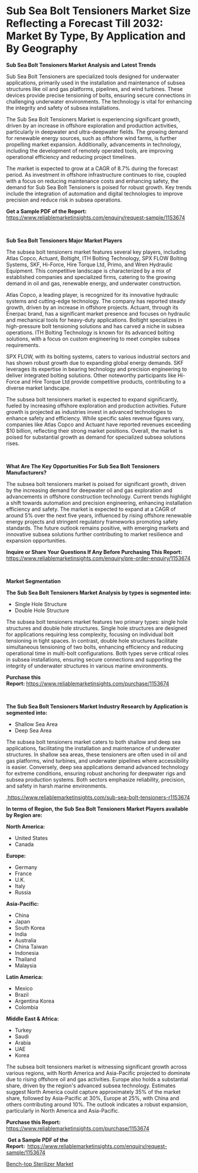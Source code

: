 <p><h1>Sub Sea Bolt Tensioners Market Size Reflecting a Forecast Till 2032: Market By Type, By Application and By Geography</h1></p><p><strong>Sub Sea Bolt Tensioners Market Analysis and Latest Trends</strong></p>
<p><p>Sub Sea Bolt Tensioners are specialized tools designed for underwater applications, primarily used in the installation and maintenance of subsea structures like oil and gas platforms, pipelines, and wind turbines. These devices provide precise tensioning of bolts, ensuring secure connections in challenging underwater environments. The technology is vital for enhancing the integrity and safety of subsea installations.</p><p>The Sub Sea Bolt Tensioners Market is experiencing significant growth, driven by an increase in offshore exploration and production activities, particularly in deepwater and ultra-deepwater fields. The growing demand for renewable energy sources, such as offshore wind farms, is further propelling market expansion. Additionally, advancements in technology, including the development of remotely operated tools, are improving operational efficiency and reducing project timelines.</p><p>The market is expected to grow at a CAGR of 8.7% during the forecast period. As investment in offshore infrastructure continues to rise, coupled with a focus on reducing maintenance costs and enhancing safety, the demand for Sub Sea Bolt Tensioners is poised for robust growth. Key trends include the integration of automation and digital technologies to improve precision and reduce risk in subsea operations.</p></p>
<p><strong>Get a Sample PDF of the Report:&nbsp;</strong> <a href="https://www.reliablemarketinsights.com/enquiry/request-sample/1153674?utm_campaign=3295&utm_medium=2&utm_source=Github&utm_content=ia&utm_term=22032025&utm_id=sub-sea-bolt-tensioners">https://www.reliablemarketinsights.com/enquiry/request-sample/1153674</a></p>
<p>&nbsp;</p>
<p><strong>Sub Sea Bolt Tensioners Major Market Players</strong></p>
<p><p>The subsea bolt tensioners market features several key players, including Atlas Copco, Actuant, Boltight, ITH Bolting Technology, SPX FLOW Bolting Systems, SKF, Hi-Force, Hire Torque Ltd, Primo, and Wren Hydraulic Equipment. This competitive landscape is characterized by a mix of established companies and specialized firms, catering to the growing demand in oil and gas, renewable energy, and underwater construction.</p><p>Atlas Copco, a leading player, is recognized for its innovative hydraulic systems and cutting-edge technology. The company has reported steady growth, driven by an increase in offshore projects. Actuant, through its Enerpac brand, has a significant market presence and focuses on hydraulic and mechanical tools for heavy-duty applications. Boltight specializes in high-pressure bolt tensioning solutions and has carved a niche in subsea operations. ITH Bolting Technology is known for its advanced bolting solutions, with a focus on custom engineering to meet complex subsea requirements.</p><p>SPX FLOW, with its bolting systems, caters to various industrial sectors and has shown robust growth due to expanding global energy demands. SKF leverages its expertise in bearing technology and precision engineering to deliver integrated bolting solutions. Other noteworthy participants like Hi-Force and Hire Torque Ltd provide competitive products, contributing to a diverse market landscape.</p><p>The subsea bolt tensioners market is expected to expand significantly, fueled by increasing offshore exploration and production activities. Future growth is projected as industries invest in advanced technologies to enhance safety and efficiency. While specific sales revenue figures vary, companies like Atlas Copco and Actuant have reported revenues exceeding $10 billion, reflecting their strong market positions. Overall, the market is poised for substantial growth as demand for specialized subsea solutions rises.</p></p>
<p>&nbsp;</p>
<p><strong>What Are The Key Opportunities For Sub Sea Bolt Tensioners Manufacturers?</strong></p>
<p><p>The subsea bolt tensioners market is poised for significant growth, driven by the increasing demand for deepwater oil and gas exploration and advancements in offshore construction technology. Current trends highlight a shift towards automation and precision engineering, enhancing installation efficiency and safety. The market is expected to expand at a CAGR of around 5% over the next five years, influenced by rising offshore renewable energy projects and stringent regulatory frameworks promoting safety standards. The future outlook remains positive, with emerging markets and innovative subsea solutions further contributing to market resilience and expansion opportunities.</p></p>
<p><strong>Inquire or Share Your Questions If Any Before Purchasing This Report:</strong> <a href="https://www.reliablemarketinsights.com/enquiry/pre-order-enquiry/1153674?utm_campaign=3295&utm_medium=2&utm_source=Github&utm_content=ia&utm_term=22032025&utm_id=sub-sea-bolt-tensioners">https://www.reliablemarketinsights.com/enquiry/pre-order-enquiry/1153674</a></p>
<p>&nbsp;</p>
<p><strong>Market Segmentation</strong></p>
<p><strong>The Sub Sea Bolt Tensioners Market Analysis by types is segmented into:</strong></p>
<p><ul><li>Single Hole Structure</li><li>Double Hole Structure</li></ul></p>
<p><p>The subsea bolt tensioners market features two primary types: single hole structures and double hole structures. Single hole structures are designed for applications requiring less complexity, focusing on individual bolt tensioning in tight spaces. In contrast, double hole structures facilitate simultaneous tensioning of two bolts, enhancing efficiency and reducing operational time in multi-bolt configurations. Both types serve critical roles in subsea installations, ensuring secure connections and supporting the integrity of underwater structures in various marine environments.</p></p>
<p><strong>Purchase this Report:&nbsp;</strong><a href="https://www.reliablemarketinsights.com/purchase/1153674?utm_campaign=3295&utm_medium=2&utm_source=Github&utm_content=ia&utm_term=22032025&utm_id=sub-sea-bolt-tensioners">https://www.reliablemarketinsights.com/purchase/1153674</a></p>
<p>&nbsp;</p>
<p><strong>The Sub Sea Bolt Tensioners Market Industry Research by Application is segmented into:</strong></p>
<p><ul><li>Shallow Sea Area</li><li>Deep Sea Area</li></ul></p>
<p><p>The subsea bolt tensioners market caters to both shallow and deep sea applications, facilitating the installation and maintenance of underwater structures. In shallow sea areas, these tensioners are often used in oil and gas platforms, wind turbines, and underwater pipelines where accessibility is easier. Conversely, deep sea applications demand advanced technology for extreme conditions, ensuring robust anchoring for deepwater rigs and subsea production systems. Both sectors emphasize reliability, precision, and safety in harsh marine environments.</p></p>
<p><a href="https://www.reliablemarketinsights.com/sub-sea-bolt-tensioners-r1153674?utm_campaign=3295&utm_medium=2&utm_source=Github&utm_content=ia&utm_term=22032025&utm_id=sub-sea-bolt-tensioners">&nbsp;https://www.reliablemarketinsights.com/sub-sea-bolt-tensioners-r1153674</a></p>
<p><strong>In terms of Region, the Sub Sea Bolt Tensioners Market Players available by Region are:</strong></p>
<p>
    <p> <strong> North America: </strong>
        <ul>
            <li>United States</li>
            <li>Canada</li>
        </ul>
        </p> 
    <p> <strong> Europe: </strong>
        <ul>
            <li>Germany</li>
            <li>France</li>
            <li>U.K.</li>
            <li>Italy</li>
            <li>Russia</li>
        </ul>
        </p> 
    <p> <strong> Asia-Pacific: </strong>
        <ul>
            <li>China</li>
            <li>Japan</li>
            <li>South Korea</li>
            <li>India</li>
            <li>Australia</li>
            <li>China Taiwan</li>
            <li>Indonesia</li>
            <li>Thailand</li>
            <li>Malaysia</li>
        </ul>
        </p> 
    <p> <strong> Latin America: </strong>
        <ul>
            <li>Mexico</li>
            <li>Brazil</li>
            <li>Argentina Korea</li>
            <li>Colombia</li>
        </ul>
        </p> 
    <p> <strong> Middle East & Africa: </strong>
        <ul>
            <li>Turkey</li>
            <li>Saudi</li>
            <li>Arabia</li>
            <li>UAE</li>
            <li>Korea</li>
        </ul>
    </p>
    </p>
<p><p>The subsea bolt tensioners market is witnessing significant growth across various regions, with North America and Asia-Pacific projected to dominate due to rising offshore oil and gas activities. Europe also holds a substantial share, driven by the region's advanced subsea technology. Estimates suggest North America could capture approximately 35% of the market share, followed by Asia-Pacific at 30%, Europe at 25%, with China and others contributing around 10%. The outlook indicates a robust expansion, particularly in North America and Asia-Pacific.</p></p>
<p><strong>Purchase this Report: </strong><a href="https://www.reliablemarketinsights.com/purchase/1153674?utm_campaign=3295&utm_medium=2&utm_source=Github&utm_content=ia&utm_term=22032025&utm_id=sub-sea-bolt-tensioners">https://www.reliablemarketinsights.com/purchase/1153674</a></p>
<p>&nbsp;<strong>Get a Sample PDF of the Report:&nbsp;&nbsp;</strong><a href="https://www.reliablemarketinsights.com/enquiry/request-sample/1153674?utm_campaign=3295&utm_medium=2&utm_source=Github&utm_content=ia&utm_term=22032025&utm_id=sub-sea-bolt-tensioners">https://www.reliablemarketinsights.com/enquiry/request-sample/1153674</a></p>
<p><strong></strong></p>
<p><p><a href="https://github.com/kmettjanksj7/Market-Research-Report-List-1/blob/main/bench-top-sterilizer-market.md?utm_campaign=3295&utm_medium=2&utm_source=Github&utm_content=ia&utm_term=22032025&utm_id=sub-sea-bolt-tensioners">Bench-top Sterilizer Market</a></p></p>